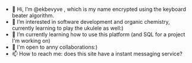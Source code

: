 - 👋 Hi, I’m @ekbevyve , which is my name encrypted using the keyboard beater algorithm. 
- 👀 I’m interested in software development and organic chemistry, currently learning to play the ukulele as well:)
- 🌱 I’m currently learning how to use this platform (and SQL for a project I'm working on)
- 💞️ I'm open to anny collaborations:)
- 📫 How to reach me: does this site have a instant messaging service?

<!---
ekbevyve/ekbevyve is a ✨ special ✨ repository because its `README.md` (this file) appears on your GitHub profile.
You can click the Preview link to take a look at your changes.
--->
